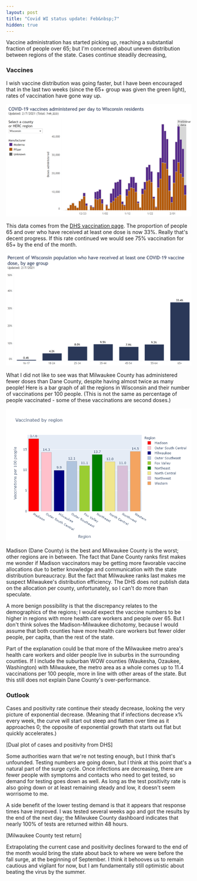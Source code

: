 ```yaml
---
layout: post
title: "Covid WI status update: Feb&nbsp;7"
hidden: true
---
```

 
Vaccine administration has started picking up, reaching a substantial fraction of people over 65; but I'm concerned about uneven distribution between regions of the state. Cases continue steadily decreasing, 

### Vaccines
I wish vaccine distribution was going faster, but I have been encouraged that in the last two weeks (since the 65+ group was given the green light), rates of vaccination have gone way up.

![DHS vaccination plot](../assets/DHS-Vaccination-Date_2021-02-07.png)

This data comes from the [DHS vaccination page](https://www.dhs.wisconsin.gov/covid-19/vaccine-data.htm). The proportion of people 65 and over who have received at least one dose is now 33%. Really that's decent progress. If this rate continued we would see 75% vaccination for 65+ by the end of the month.

![DHS vaccinations by age](../assets/DHS-Vaccination-Age_2021-02-07.png)

What I did not like to see was that Milwaukee County has administered fewer doses than Dane County, despite having almost twice as many people! Here is a bar graph of all the regions in Wisconsin and their number of vaccinations per 100 people. (This is not the same as percentage of people vaccinated - some of these vaccinations are second doses.)

![Vaccinations per capita by region](../assets/Vaccination-Region.png)

Madison (Dane County) is the best and Milwaukee County is the worst; other regions are in between. The fact that Dane County ranks first makes me wonder if Madison vaccinators may be getting more favorable vaccine allocations due to better knowledge and communication with the state distribution bureaucracy. But the fact that Milwaukee ranks last makes me suspect Milwaukee's distribution efficiency. The DHS does not publish data on the allocation per county, unfortunately, so I can't do more than speculate.

A more benign possibility is that the discrepancy relates to the demographics of the regions; I would expect the vaccine numbers to be higher in regions with more health care workers and people over 65. But I don't think solves the Madison-Milwaukee dichotomy, because I would assume that both counties have more health care workers but fewer older people, per capita, than the rest of the state. 

Part of the explanation could be that more of the Milwaukee metro area's health care workers and older people live in suburbs in the surrounding counties. If I include the suburban WOW counties (Waukesha, Ozaukee, Washington) with Milwaukee, the metro area as a whole comes up to 11.4 vaccinations per 100 people, more in line with other areas of the state. But this still does not explain Dane County's over-performance.

### Outlook
Cases and positivity rate continue their steady decrease, looking the very picture of exponential decrease. (Meaning that if infections decrease x% every week, the curve will start out steep and flatten over time as it approaches 0; the opposite of exponential growth that starts out flat but quickly accelerates.)

[Dual plot of cases and positivity from DHS]

Some authorities warn that we're not testing enough, but I think that's unfounded. Testing numbers are going down, but I think at this point that's a natural part of the surge cycle. Once infections are decreasing, there are fewer people with symptoms and contacts who need to get tested, so demand for testing goes down as well. As long as the test positivity rate is also going down or at least remaining steady and low, it doesn't seem worrisome to me.

A side benefit of the lower testing demand is that it appears that response times have improved. I was tested several weeks ago and got the results by the end of the next day; the Milwukee County dashboard indicates that nearly 100% of tests are returned within 48 hours.

[Milwaukee County test return]

Extrapolating the current case and positivity declines forward to the end of the month would bring the state about back to where we were before the fall surge, at the beginning of September. 
I think it behooves us to remain cautious and vigilant for now, but I am fundamentally still optimistic about beating the virus by the summer. 



